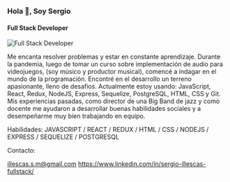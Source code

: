 ### Hola 👋, Soy  Sergio
#### Full Stack Developer
![Full Stack Developer](https://p4.wallpaperbetter.com/wallpaper/772/405/227/code-javascript-web-development-wallpaper-preview.jpg)

Me encanta resolver problemas y estar en constante aprendizaje.
Durante la pandemia, luego de tomar un curso sobre implementación de audio para videojuegos, (soy músico y productor musical), comencé a indagar en el mundo de la programación. Encontré en el desarrollo un terreno apasionante, lleno de desafíos.
Actualmente estoy usando: JavaScript, React, Redux, NodeJS, Express, Sequelize, PostgreSQL, HTML, CSS y Git.
Mis experiencias pasadas, como director de una Big Band de jazz y como docente me ayudaron a desarrollar buenas habilidades sociales y a desempeñarme muy bien trabajando en equipo.

Habilidades: JAVASCRIPT / REACT / REDUX / HTML / CSS / NODEJS / EXPRESS / SEQUELIZE / POSTGRESQL

Contacto:

illescas.s.m@gmail.com
https://www.linkedin.com/in/sergio-illescas-fullstack/






